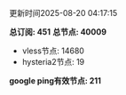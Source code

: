 更新时间2025-08-20 04:17:15

**总订阅: 451**
**总节点: 40009**
- vless节点: 14680
- hysteria2节点: 19

**google ping有效节点: 211**
